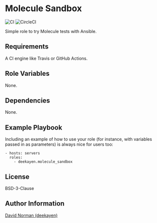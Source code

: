 Molecule Sandbox
=========

![CI](https://github.com/deekayen/ansible-role-molecule_sandbox/workflows/CI/badge.svg) ![CircleCI](https://circleci.com/gh/deekayen/ansible-role-molecule_sandbox.svg?style=shield)

Simple role to try Molecule tests with Ansible.

Requirements
------------

A CI engine like Travis or GitHub Actions.

Role Variables
--------------

None.

Dependencies
------------

None.

Example Playbook
----------------

Including an example of how to use your role (for instance, with variables
passed in as parameters) is always nice for users too:

    - hosts: servers
      roles:
        - deekayen.molecule_sandbox

License
-------

BSD-3-Clause

Author Information
------------------

[David Norman (deekayen)](https://github.com/sponsors/deekayen)
